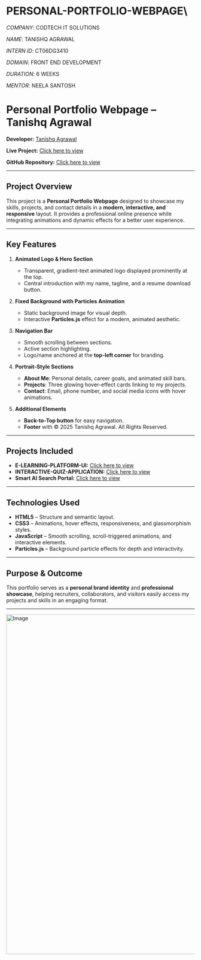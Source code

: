 # PERSONAL-PORTFOLIO-WEBPAGE\

*COMPANY*:  CODTECH IT SOLUTIONS

*NAME*:  TANISHQ AGRAWAL

*INTERN ID*: CT06DG3410

*DOMAIN*:  FRONT END DEVELOPMENT

*DURATION*: 6 WEEKS

*MENTOR*:  NEELA SANTOSH

# Personal Portfolio Webpage – Tanishq Agrawal

**Developer:** [Tanishq Agrawal](https://www.linkedin.com/in/tanishq-agrawal-91a505335)

**Live Project:** [Click here to view](https://tanishq-124.github.io/PERSONAL-PORTFOLIO-WEBPAGE/)  

**GitHub Repository:** [Click here to view](https://github.com/tanishq-124/PERSONAL-PORTFOLIO-WEBPAGE)

---

## **Project Overview**  
This project is a **Personal Portfolio Webpage** designed to showcase my skills, projects, and contact details in a **modern, interactive, and responsive** layout. It provides a professional online presence while integrating animations and dynamic effects for a better user experience.

---

## **Key Features**
1. **Animated Logo & Hero Section**  
   - Transparent, gradient-text animated logo displayed prominently at the top.  
   - Central introduction with my name, tagline, and a resume download button.

2. **Fixed Background with Particles Animation**  
   - Static background image for visual depth.  
   - Interactive **Particles.js** effect for a modern, animated aesthetic.

3. **Navigation Bar**  
   - Smooth scrolling between sections.  
   - Active section highlighting.  
   - Logo/name anchored at the **top-left corner** for branding.

4. **Portrait-Style Sections**  
   - **About Me**: Personal details, career goals, and animated skill bars.  
   - **Projects**: Three glowing hover-effect cards linking to my projects.  
   - **Contact**: Email, phone number, and social media icons with hover animations.

5. **Additional Elements**  
   - **Back-to-Top button** for easy navigation.  
   - **Footer** with © 2025 Tanishq Agrawal. All Rights Reserved.

---

## **Projects Included**
- **E-LEARNING-PLATFORM-UI:** [Click here to view](https://tanishq-124.github.io/E-LEARNING-PLATFORM-UI/)  
- **INTERACTIVE-QUIZ-APPLICATION:** [Click here to view](https://tanishq-124.github.io/INTERACTIVE-QUIZ-APPLICATION/)  
- **Smart AI Search Portal:** [Click here to view](https://tanishq-124.github.io/cs50_project1/)

---

## **Technologies Used**
- **HTML5** – Structure and semantic layout.  
- **CSS3** – Animations, hover effects, responsiveness, and glassmorphism styles.  
- **JavaScript** – Smooth scrolling, scroll-triggered animations, and interactive elements.  
- **Particles.js** – Background particle effects for depth and interactivity.

---

## **Purpose & Outcome**
This portfolio serves as a **personal brand identity** and **professional showcase**, helping recruiters, collaborators, and visitors easily access my projects and skills in an engaging format.

---


<img width="1900" height="909" alt="Image" src="https://github.com/user-attachments/assets/6a81417a-7768-431e-ad02-ef4bee6653eb" />
